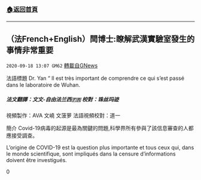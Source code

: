 ###  [:house:返回首頁](https://github.com/ourhimalayas/txt)
---

## （法French+English）閆博士:瞭解武漢實驗室發生的事情非常重要
`2020-09-18 13:07 GM62` [轉載自GNews](https://gnews.org/zh-hant/366518/)

法語標題 Dr. Yan “ Il est très important de comprendre ce qui s’est passé dans le laboratoire de Wuhan.

##### 法文翻譯：文文-自由法兰西🇫🇷 校對：珠丝玛迹

視頻製作：AVA 文嶢 文菠萝 法語視頻校對：道一

簡介
Covid-19病毒的起源是最為關鍵的問題,科學界所有參與了該信息審查的人都應接受調查。

L’origine de COVID-19 est la question plus importante et tous ceux qui, dans le monde scientifique, sont impliqués dans la censure d’informations doivent être investigués.

0
